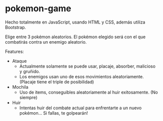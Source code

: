 # pokemon-game

Hecho totalmente en JavaScript, usando HTML y CSS, además utiliza Bootstrap.

Elige entre 3 pokémon aleatorios. El pokémon elegido será con el que combatirás contra un enemigo aleatorio.

Features:
  + Ataque
      - Actualmente solamente se puede usar, placaje, absorber, malicioso y gruñido.
      - Los enemigos usan uno de esos movimientos aleatoriamente. (Placaje tiene el triple de posibilidad)
  + Mochila
      - Uso de items, conseguibles aleatoriamente al huir exitosamente. (No siempre)
  + Huir
      - Intentas huir del combate actual para enfrentarte a un nuevo pokémon... Si fallas, te golpearán!
   
